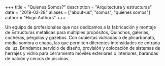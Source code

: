 +++
title = "Quienes Somos?"
description = "Arquitectura y estructuras"
date = "2019-02-28"
aliases = ["about-us", "somos", "quienes somos"]
author = "Hugo Authors"
+++
   
   

      

Un equipo de profesionales que nos dedicamos a la fabricación y montaje de Estructuras metálicas para múltiples propósitos, Quinchos, galerías, cocheras, pérgolas y gazebos. Con cubiertas vidriadas o de plicarbonato, media sombra o chapa, las que permiten diferentes intensidades de entrada de luz.
Brindamos servicio de diseño, provisión y colocación de sistemas de herrajes y vidrio para
cerramiento móviles exteriores o interiores, barandas de balcón y cercos de piscinas.